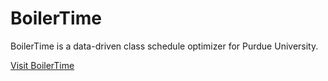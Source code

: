 # BoilerTime
BoilerTime is a data-driven class schedule optimizer for Purdue University. 

[Visit BoilerTime](https://boilerti.me)
